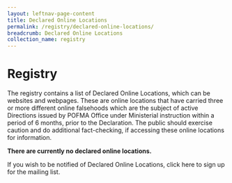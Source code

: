 ```yaml
---
layout: leftnav-page-content
title: Declared Online Locations
permalink: /registry/declared-online-locations/
breadcrumb: Declared Online Locations
collection_name: registry
---
```


# Registry


The registry contains a list of Declared Online Locations, which can be websites and webpages. 
These are online locations that have carried three or more different online falsehoods which are the subject of active Directions issued by POFMA Office under Ministerial instruction within a period of 6 months, prior to the Declaration.
The public should exercise caution and do additional fact-checking, if accessing these online locations for information. 

**There are currently no declared online locations.**

If you wish to be notified of Declared Online Locations, click here to sign up for the mailing list. 
